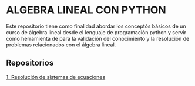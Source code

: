 # ALGEBRA LINEAL CON PYTHON
Este repositorio tiene como finalidad abordar los conceptós básicos de un curso de álgebra lineal desde el lenguaje de programación python y servir como herramienta  de para la validación del conocimiento y la resolución de problemas relacionados con el álgebra lineal.
## Repositorios

[1. Resolución de sistemas de ecuaciones](https://colab.research.google.com/drive/13txfwm39hti1QQ2hRMBJKoEw-heIG_Js)
